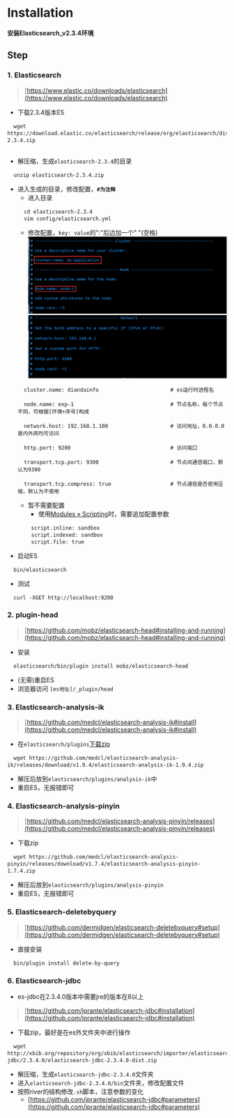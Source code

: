
# Installation

**安装Elasticsearch_v2.3.4环境**

## Step 

### 1. Elasticsearch
> [https://www.elastic.co/downloads/elasticsearch](https://www.elastic.co/downloads/elasticsearch)

  * 下载2.3.4版本ES
  ```
    wget https://download.elastic.co/elasticsearch/release/org/elasticsearch/distribution/zip/elasticsearch/2.3.4/elasticsearch-2.3.4.zip
    
  ```
  * 解压缩，生成`elasticsearch-2.3.4`的目录
 
  ```
    unzip elasticsearch-2.3.4.zip
  ```
  * 进入生成的目录，修改配置，**`#为注释`**
    * 进入目录 
    ```
      cd elasticsearch-2.3.4
      vim config/elasticsearch.yml
    ```
    * 修改配置，`key: value`的":"后边加一个" "(空格)
    ![es配置节点参数](./images/es-config-1.png)
    ![es配置网略参数](./images/es-config-2.png)
    ```
      cluster.name: diandainfo                       # es运行时进程名
      
      node.name: exp-1                               # 节点名称，每个节点不同，可根据[环境+序号]构成
      
      network.host: 192.168.1.100                    # 访问地址，0.0.0.0是内外网均可访问
      
      http.port: 9200                                # 访问端口
      
      transport.tcp.port: 9300                       # 节点间通信端口，默认为9300
      
      transport.tcp.compress: true                   # 节点通信是否使用压缩，默认为不使用
    ```
    * 暂不需要配置
      * 使用[Modules » Scripting](https://www.elastic.co/guide/en/elasticsearch/reference/current/modules-scripting.html#modules-scripting)时，需要追加配置参数
      ```
       script.inline: sandbox
       script.indexed: sandbox
       script.file: true
  
      ```
  * 启动ES
  
  ```
	bin/elasticsearch
  ``` 
  * 测试
  
  ```
    curl -XGET http://localhost:9200
  ```

### 2. plugin-head
> [https://github.com/mobz/elasticsearch-head#installing-and-running](https://github.com/mobz/elasticsearch-head#installing-and-running)

  * 安装
  
  ```
	elasticsearch/bin/plugin install mobz/elasticsearch-head
  ```
  * (无需)重启ES
  * 浏览器访问 `[es地址]/_plugin/head`

### 3. Elasticsearch-analysis-ik
> [https://github.com/medcl/elasticsearch-analysis-ik#install](https://github.com/medcl/elasticsearch-analysis-ik#install)

  * 在`elasticsearch/plugins`[下载zip](https://github.com/medcl/elasticsearch-analysis-ik/releases)
  
  ```
    wget https://github.com/medcl/elasticsearch-analysis-ik/releases/download/v1.9.4/elasticsearch-analysis-ik-1.9.4.zip

  ```
  * 解压后放到`elasticsearch/plugins/analysis-ik`中
  * 重启ES，无报错即可

### 4. Elasticsearch-analysis-pinyin
> [https://github.com/medcl/elasticsearch-analysis-pinyin/releases](https://github.com/medcl/elasticsearch-analysis-pinyin/releases)
 
  * 下载zip

  ```
	wget https://github.com/medcl/elasticsearch-analysis-pinyin/releases/download/v1.7.4/elasticsearch-analysis-pinyin-1.7.4.zip

  ```
  * 解压后放到`elasticsearch/plugins/analysis-pinyin`
  * 重启ES，无报错即可

### 5. Elasticsearch-deletebyquery
> [https://github.com/dermidgen/elasticsearch-deletebyquery#setup](https://github.com/dermidgen/elasticsearch-deletebyquery#setup)

  * 直接安装
  
  ```
	bin/plugin install delete-by-query
  ```

### 6. Elasticsearch-jdbc

* es-jdbc在2.3.4.0版本中需要jre的版本在8以上

> [https://github.com/jprante/elasticsearch-jdbc#installation](https://github.com/jprante/elasticsearch-jdbc#installation)

  * 下载zip，最好是在es外文件夹中进行操作
  
  ```
	wget http://xbib.org/repository/org/xbib/elasticsearch/importer/elasticsearch-jdbc/2.3.4.0/elasticsearch-jdbc-2.3.4.0-dist.zip
  ```
  * 解压缩，生成`elasticsearch-jdbc-2.3.4.0`文件夹
  * 进入`elasticsearch-jdbc-2.3.4.0/bin`文件夹，修改配置文件
  * 按照river的结构修改`.sh`脚本，注意参数的变化
	* [https://github.com/jprante/elasticsearch-jdbc#parameters](https://github.com/jprante/elasticsearch-jdbc#parameters) 
